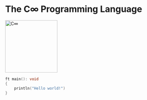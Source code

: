 # The C∞ Programming Language

<img src="./C∞.png" alt="C∞" height=168 width=168 />

```C
ft main(): void
{
    println("Hello world!")
}
```
